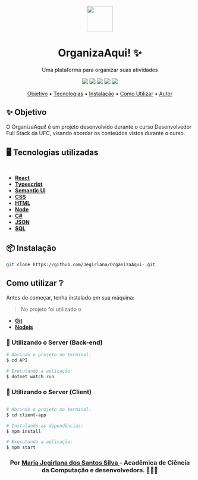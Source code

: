 
<p align="center">
    <img width="70" src="https://www.wilfrid-pelletier.ca/fichiers/1book.png">
</p>

<h1 align="center">OrganizaAqui! ✨</h1>

<div align="center">

Uma plataforma para organizar suas atividades

<img src = "https://img.shields.io/static/v1?label=node&message=v14.17.0&color=<COLOR>&style=<STYLE>&logo=<LOGO>" /> 

<img src = "https://img.shields.io/static/v1?label=server&message=dotnet&color=7159c1&style=<STYLE>&logo=<LOGO>" />

<img src = "https://img.shields.io/static/v1?label=</>&message=Typescript&color=yellow&style=<STYLE>&logo=<LOGO>" />

<img src = "https://img.shields.io/static/v1?label=</>&message=React&color=blue&style=<STYLE>&logo=<LOGO>" />

<img src = "https://img.shields.io/static/v1?label=</>&message=Semantic UI&color=red&style=<STYLE>&logo=<LOGO>" />


<p align="center">
 <a href="#objetivo">Objetivo</a> •
 <a href="#tecnologias">Tecnologias</a> • 
 <a href="#intalac-ao">Instalação</a> • 
 <a href="#comoutilizar">Como Utilizar</a> • 
 <a href="#autor">Autor</a>
</p>

</div>

## ✨ Objetivo
O OrganizaAqui! é um projeto desenvolvido durante o curso Desenvolvedor Full Stack da UFC, visando abordar os conteúdos vistos durante o curso.


## 🖥 Tecnologias utilizadas

#

  - **[React][react]**
  - **[Typescript][typescript]**
  - **[Semantic UI][semantic]**
  - **[CSS][css]**
  - **[HTML][html]**
  - **[Node][node]**
  - **[C#][c#]**
  - **[JSON][json]**
  - **[SQL][sql]**
 
 
 ## 📦 Instalação

```bash
git clone https://github.com/Jegirlana/OrganizaAqui-.git
```

  
##  Como utilizar ❔

 Antes de começar, tenha instalado em sua máquina:
> No projeto foi utilizado o
- **[Git][git]**
- **[Nodejs][node]**


### 🔗 Utilizando o Server (Back-end)

```sh
# Abrindo o projeto no terminal:
$ cd API

# Executando a aplicação:
$ dotnet watch run

```
### 🔗 Utilizando o Server (Client)

```sh

# Abrindo o projeto no terminal:
$ cd client-app

# Instalando as dependências:
$ npm install

# Executando a aplicação:
$ npm start

```


<h3 align="center">
Por <a href="http://linkedin.com/in/jegirlana-santos-5513081a7">Maria Jegirlana dos Santos Silva </a> - Acadêmica de Ciência da Computação e desenvolvedora. 👩🏾‍🎓 
</h3>
  
  
  <!-- Techs -->

[react]: https://reactjs.org/

[typescript]: https://www.typescriptlang.org/

[node]: https://nodejs.org/en/

[semantic]: https://semantic-ui.com/

[css]: https://www.w3.org/Style/CSS/Overview.en.html

[html]: https://www.w3schools.com/html/

[c#]: https://pt.wikipedia.org/wiki/C_Sharp

[json]: https://json.org/json-pt.html

[sql]: https://pt.wikipedia.org/wiki/SQL

[git]: https://git-scm.com/book/pt-br/v2/Come%C3%A7ando-Instalando-o-Git




